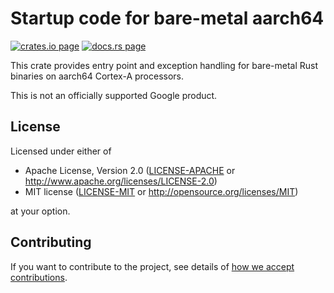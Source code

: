 # Startup code for bare-metal aarch64

[![crates.io page](https://img.shields.io/crates/v/aarch64-rt.svg)](https://crates.io/crates/aarch64-rt)
[![docs.rs page](https://docs.rs/aarch64-rt/badge.svg)](https://docs.rs/aarch64-rt)

This crate provides entry point and exception handling for bare-metal Rust binaries on aarch64
Cortex-A processors.

This is not an officially supported Google product.

## License

Licensed under either of

- Apache License, Version 2.0
  ([LICENSE-APACHE](LICENSE-APACHE) or http://www.apache.org/licenses/LICENSE-2.0)
- MIT license
  ([LICENSE-MIT](LICENSE-MIT) or http://opensource.org/licenses/MIT)

at your option.

## Contributing

If you want to contribute to the project, see details of
[how we accept contributions](CONTRIBUTING.md).
